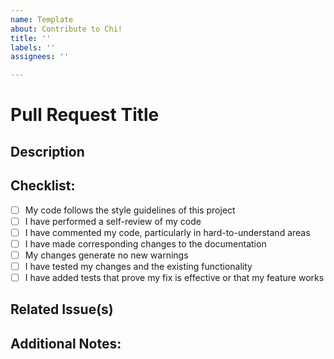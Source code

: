 ```yaml
---
name: Template
about: Contribute to Chi!
title: ''
labels: '' 
assignees: ''

---
```


# Pull Request Title
<!-- Provide a general summary of your changes in the title above. -->

## Description
<!-- Please include a summary of the change and which issue is fixed. -->

## Checklist:
- [ ] My code follows the style guidelines of this project
- [ ] I have performed a self-review of my code
- [ ] I have commented my code, particularly in hard-to-understand areas
- [ ] I have made corresponding changes to the documentation
- [ ] My changes generate no new warnings
- [ ] I have tested my changes and the existing functionality
- [ ] I have added tests that prove my fix is effective or that my feature works

## Related Issue(s)
<!-- Link to the issue this PR addresses, if applicable -->

## Additional Notes:
<!-- Provide any additional context about the change, potential impacts, or things to consider for the reviewer -->